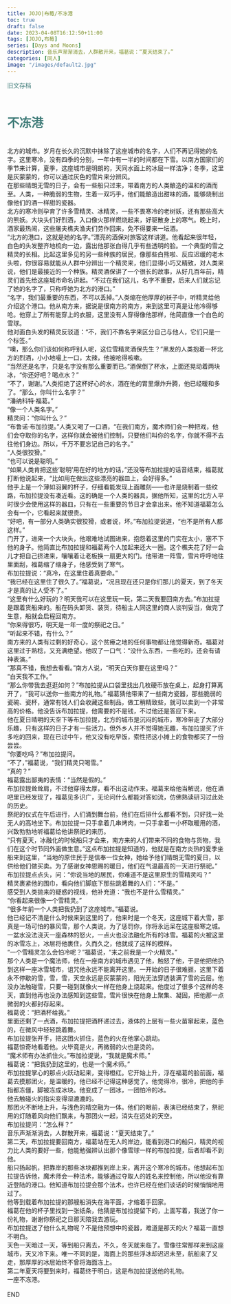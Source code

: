 ```yaml
---
title: JOJO|布莓/不冻港
toc: true
draft: false
date: 2023-04-08T16:12:50+11:00
tags: [JOJO,布莓]
series: [Days and Moons]
description: 音乐声渐渐消去，人群散开来，福葛说：“夏天结束了。”
categories: [同人]
image: "/images/default2.jpg"
---
```


<font color=#417D7A>旧文存档</font><br><br>




# <font color=#417D7A>不冻港</font>

<br>
 北方的城市。岁月在长久的沉默中抹除了这座城市的名字，人们不再记得她的名字。这里寒冷，没有四季的分别，一年中有一半的时间都在下雪。以南方国家们的季节来计算，夏季，这座城市是明朗的，天同水面上的冰层一样洁净；冬季，这里是灰蒙蒙的，你可以通过灰色的雪片来分辨风。<br>
在那些晴朗无雪的日子，会有一些船只过来，带着南方的人类酿造的温和的酒而至。人类，一种脆弱的生物，生着一双巧手，他们能酿造出甜味的酒，能够烧制出像他们的酒一样甜的瓷器。<br>
北方的寒冷则孕育了许多雪精灵、冰精灵，一些不畏寒冷的老树妖，还有那些高大的熊妖。大块头们好烈酒，入口像火那样燃烧起来，好驱散身上的寒气。晚上时，酒家最热闹，这些屠夫樵夫渔夫们劳作回来，免不得要来一坛酒。<br>
“北方的港口，这就是她的名字。”漂亮的酒保对旅客这样讲道。他看起来很年轻，白色的头发整齐地梳向一边，露出他那张白得几乎有些透明的脸。一个典型的雪之精灵的长相。比起这里多见的另一些种族的居民，像那些白熊啦、反应迟缓的老木头啦，你很容易就能从人群中分辨出一个精灵来，他们显得小巧又精致，对人类来说，他们是最接近的一个种族。精灵酒保讲了一个很长的故事，从好几百年前，精灵们首先给这座城市命名讲起。“不过在我们这儿，名字不重要，后来人们就忘记了她的名字了，只称呼她为北方的港口。”<br>
“名字，我们最重要的东西，不可以丢掉。”人类缩在他厚厚的袄子中，听精灵给他介绍这个港口。他从南方来，据说是很南方的南方，来到这里可真是让他冷得够呛。他穿上了所有能穿上的衣服，这里没有人穿得像他那样，他简直像一个白色的雪球。<br>
他对面白头发的精灵反驳道：“不，我们不靠名字来区分自己与他人，它们只是一个标签。”<br>
“噢，那么你们该如何称呼别人呢，这位雪精灵酒保先生？”黑发的人类抱着一杯北方的烈酒，小小地嘬上一口，太辣，他被呛得咳嗽。<br>
“当然还是名字，只是名字没有那么重要而已。”酒保倒了杯水，上面还晃动着两块冰，“你还好吧？喝点水？”<br>
“不了，谢谢。”人类拒绝了这杯好心的水，酒在他的胃里爆炸升腾，他已经暖和多了。“那么，你叫什么名字？”<br>
“潘纳科特·福葛。”<br>
“像一个人类名字。”<br>
精灵问：“你叫什么？”<br>
“布鲁诺·布加拉提。”人类又喝了一口酒，“在我们南方，魔术师们会一种把戏，他们会夺取你的名字，这样你就会被他们控制，只要他们叫你的名字，你就不得不去往他们身边。所以，千万不要忘记自己的名字。”<br>
“人类很狡猾。”<br>
“也可以说是聪明。”<br>
“如果人类肯把这些‘聪明’用在好的地方的话，”还没等布加拉提的话音结束，福葛就打断他说起来，“比如用在做出这些漂亮的器皿上，会好得多。”<br>
他手上是一个薄如羽翼的杯子，仔细看能发现上面雕刻——也许是烧制着一些纹路，布加拉提没有凑近看。这的确是一个人类的器具，据他所知，这里的北方人平时很少会使用这样的器皿，只有在一些重要的节日才会拿出来。他不知道福葛怎么会有一个，它看起来就很贵。<br>
“好吧，有一部分人类确实很狡猾，或者说，坏。”布加拉提说道，“也不是所有人都这样。”<br>
门开了，进来一个大块头，他艰难地试图进来，抱怨着这里的门实在太小，塞不下他的身子。他简直比布加拉提和福葛两个人加起来还大一圈。这个樵夫花了好一会儿才把自己挤进来，嚷嚷着让老板换一扇更大的门。他带进一阵雪，雪片呼呼地往里面刮，福葛缩了缩身子，他感受到了寒气。<br>
布加拉提说：“真冷，在这里住着真要命。”<br>
“我已经在这里住了很久了。”福葛说，“况且现在还只是你们那儿的夏天，到了冬天才是真的让人受不了。”<br>
“这里有什么好玩的？明天我可以在这里玩一玩，第二天我要回南方去。”布加拉提是跟着货船来的。船在码头卸货、装货，待船主人同这里的商人谈判妥当，做完了生意，船就会启程回南方。<br>
“你来得很巧，明天是一年一度的祭祀之日。”<br>
“听起来不错，有什么？”<br>
南方来的人类有过剩的好奇心，这个贫瘠之地的任何事物都让他觉得新奇。福葛对这里过于熟稔，又充满绝望。他叹了一口气：“没什么东西，一些吃的，还会有请神表演。”<br>
“那真不错，我想去看看。”南方人说，“明天白天你要在这里吗？”<br>
“白天我不工作。”<br>
“那么你带我去逛逛如何？”布加拉提从口袋里找出几枚硬币放在桌上，起身打算离开了，“我可以送你一些南方的礼物。”
福葛猜他带来了一些南方瓷器，那些脆弱的瓷碗、瓷杯，通常有钱人们会收藏这些制品，做工稍精致些，就可以卖到一个非常高的价格。他没告诉布加拉提，他需要的不是钱，不过他还是答应下来。<br>
他在夏日晴明的天空下等布加拉提，北方的城市是沉闷的城市，寒冷带走了大部分乐趣，只有这样的日子才有一些活力。但外乡人并不觉得她无趣，布加拉提买了许多吃的回来，现在已过中午，他又没有吃早饭，索性把这小摊上的食物都买了一份尝尝。<br>
“你要吃吗？”布加拉提问。<br>
“不了，”福葛说，“我们精灵只喝雪。”<br>
“真的？”<br>
福葛露出鄙夷的表情：“当然是假的。”<br>
布加拉提耸耸肩，不过他穿得太厚，看不出这动作来。福葛来给他当解说，他在酒吧里已经发现了，福葛见多识广，无论问什么都能对答如流，仿佛熟读研习过此处的历史。<br>
祭祀的仪式在午后进行，人们涌到舞台前，他们在后排什么都看不到，只好找一处无人的高地坐下。布加拉提一只手拿着几串烤肉，一只手拿着一小杯取暖用的酒，兴致勃勃地听福葛给他讲祭祀的来历。<br>
“只有夏天，冰融化的时候船只才会来，南方来的人们带来不同的食物与货物，我们在这个时节同外面做生意。”这点布加拉提是知道的，他就是在南方炎热的夏季坐船来到这里，“当地的原住民于是信奉一位女神，她给予他们晴朗无雪的夏日，以供给他们做买卖。为了感谢女神恩赐的暖日，他们在气温最高的一天进行祭祀。”<br>
布加拉提点点头，问：“你说当地的居民，你难道不是这里原生的雪精灵吗？”<br>
精灵裹紧他的围巾，看向他们脚底下那些跳着舞的人们：“不是。”<br>
感受到人类抛来的疑惑的视线，他补充道：“我也不是什么雪精灵。”<br>
“你看起来很像一个雪精灵。”<br>
“很多年前一个人类把我扔到了这座城市。”福葛说。<br>
他已经记不清是什么时候来到这里的了，他来时是一个冬天，这座城下着大雪，那真是一场可怕的暴风雪，那个人类说，为了惩罚你，你将永远呆在这座极寒之城。<br>
一盆水没法浇灭一座森林的怒火，一点火也没法融化所有的冰雪。福葛的火被这里的冰雪冻上，冰层将他裹住，久而久之，他就成了这样的模样。<br>
“一个雪精灵怎么会怕冷呢？”福葛说，“来之前我是一个火精灵。”<br>
那个人类是一个魔法师，他在一座南方的城市遇见了他，触怒了他，于是他把他扔到这样一座冰雪城市，诅咒他永远不能离开这里。一开始的日子很难捱，这里下着永不停歇的雪，雪，雪，天空永远是灰蒙蒙的，阳光无法穿透装满了雪的云层。他没办法触碰雪，只要一碰到就像火一样在他身上烧起来。他度过了很多个这样的冬天，直到他再也没办法感知到这些雪。雪片很快在他身上聚集、凝固，把他那一点微弱的火都封存起来。<br>
福葛说：“把酒杯给我。”<br>
里面还剩了一点酒，布加拉提把酒杯递过去，液体的上层有一些火苗窜起来，蓝色的，在微风中轻轻跳着舞。<br>
布加拉提张开手，把这团火抓住，蓝色的火在他掌心跳动。<br>
福葛惊奇地看着他。火毕竟是火，再微弱的火也是烫的。<br>
“魔术师有办法抓住火。”布加拉提说，“我就是魔术师。”<br>
福葛说：“把我扔到这里的，也是一个魔术师。”<br>
布加拉提掌心的那点火跃动起来，变得橙红。它开始上升，浮在福葛的脸前面，福葛去摸那团火，是温暖的，他已经不记得这种感觉了。他觉得冷，很冷，把他的手指都冻僵，脚被冻成冰块。他变成了一团冰，一团怕冷的冰。<br>
他去触碰火的指尖变得湿漉漉的。<br>
那团火不断地上升，与浅色的晴空融为一体。他们的眼前，表演已经结束了，祭祀用的灯随着风向他们飘来，与那团火一起，消失在远处的天空。<br>
布加拉提问：“怎么样？”<br>
音乐声渐渐消去，人群散开来，福葛说：“夏天结束了。”<br>
第二天，布加拉提要回南方，福葛站在无人的岸边，能看到港口的船只，精灵的视力比人类的要好一些，他能勉强辨认出那个像雪球一样的布加拉提，后者却看不到他。<br>
船只扬起帆，把靠岸的那些冰块都推到岸上来，离开这个寒冷的城市。他想起布加拉提告诉他，魔术师会一种法术，能够通过夺取人的姓名来控制他，所以他没有靠近登陆的港口。他知道布加拉提会那个法术，也许已经在他们谈话的时候悄悄地用过了。<br>
他等到载着布加拉提的那艘船消失在海平面，才缩着手回家。<br>
福葛在他的杯子里找到一张纸条，他猜是布加拉提留下的，上面写着，我送了你一份礼物，谢谢你祭祀之日那天陪我去游玩。<br>
布加拉提送了他什么礼物呢？不是他预想中的瓷器，难道是那天的火？福葛一直想不明白。<br>
天色一天暗过一天，等到船只离去，不久，冬天就来临了。雪像往常那样来到这座城市，天又冷下来。唯一不同的是，海面上的那些浮冰却迟迟未至，航船来了又走，那厚厚的冰层始终不曾将海面冻上。<br>
第二年夏天将要到来时，福葛终于明白，这是布加拉提送他的礼物。<br>
一座不冻港。<br>
 <br>
 END<br>
